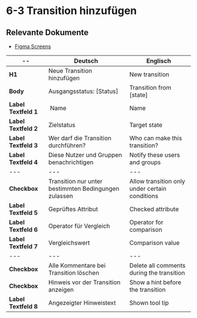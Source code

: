 # 6-3 Transition hinzufügen

## Relevante Dokumente

* [Figma Screens](https://www.figma.com/file/ObpEGoczbPSUsnoH7aPFLbdy/Workflow-Generator-Screens?node-id=93%3A645)

-- | Deutsch | Englisch
---|---|---
**H1** | Neue Transition hinzufügen | New transition
**Body** | Ausgangsstatus: [Status] | Transition from [state]
**Label Textfeld 1** | Name | Name
**Label Textfeld 2** | Zielstatus | Target state
**Label Textfeld 3** | Wer darf die Transition durchführen? | Who can make this transition?
**Label Textfeld 4** | Diese Nutzer und Gruppen benachrichtigen | Notify these users and groups
---|---|---
**Checkbox** | Transition nur unter bestimmten Bedingungen zulassen | Allow transition only under certain conditions
**Label Textfeld 5** | Geprüftes Attribut | Checked attribute
**Label Textfeld 6** | Operator für Vergleich | Operator for comparison
**Label Textfeld 7** | Vergleichswert | Comparison value
--- | --- | ---
**Checkbox** | Alle Kommentare bei Transition löschen | Delete all comments during the transition
**Checkbox** | Hinweis vor der Transition anzeigen | Show a hint before the transition
**Label Textfeld 8** | Angezeigter Hinweistext | Shown tool tip